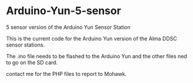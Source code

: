 # Arduino-Yun-5-sensor
5 sensor version of the Arduino Yun Sensor Station

This is the current code for the Arduino Yun version of the Alma DDSC sensor stations.

The .ino file needs to be flashed to the Arduino Yun and the other files ned to go on the SD card.

contact me for the PHP files to report to Mohawk.
